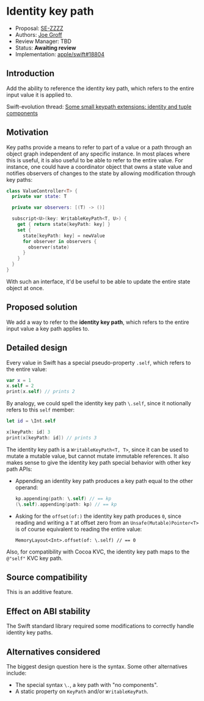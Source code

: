 # Identity key path

* Proposal: [SE-ZZZZ](ZZZZ-identity-keypath.md)
* Authors: [Joe Groff](https://github.com/jckarter)
* Review Manager: TBD
* Status: **Awaiting review**
* Implementation: [apple/swift#18804](https://github.com/apple/swift/pull/18804)

## Introduction

Add the ability to reference the identity key path, which refers to the entire
input value it is applied to.

Swift-evolution thread: [Some small keypath extensions: identity and tuple components](https://forums.swift.org/t/some-small-keypath-extensions-identity-and-tuple-components/13729)

## Motivation

Key paths provide a means to refer to part of a value or a path through an
object graph independent of any specific instance. In most places where this
is useful, it is also useful to be able to refer to the entire value.
For instance, one could have a coordinator object that owns a state value and
notifies observers of changes to the state by allowing modification through
key paths:

```swift
class ValueController<T> {
  private var state: T

  private var observers: [(T) -> ()]

  subscript<U>(key: WritableKeyPath<T, U>) {
    get { return state[keyPath: key] }
    set {
      state[keyPath: key] = newValue
      for observer in observers {
        observer(state)
      }
    }
  }
}
```

With such an interface, it'd be useful to be able to update the entire state
object at once.

## Proposed solution

We add a way to refer to the **identity key path**, which refers to the entire
input value a key path applies to.

## Detailed design

Every value in Swift has a special pseudo-property `.self`, which refers to
the entire value:

```swift
var x = 1
x.self = 2
print(x.self) // prints 2
```

By analogy, we could spell the identity key path `\.self`, since it notionally
refers to this `self` member:

```swift
let id = \Int.self

x[keyPath: id] 3
print(x[keyPath: id]) // prints 3
```

The identity key path is a `WritableKeyPath<T, T>`, since it can be used to
mutate a mutable value, but cannot mutate immutable references. It also
makes sense to give the identity key path special behavior with other
key path APIs:

- Appending an identity key path produces a key path equal to the other
  operand:

    ```swift
    kp.appending(path: \.self) // == kp
    (\.self).appending(path: kp) // == kp
    ```

- Asking for the `offset(of:)` the identity key path produces `0`, since
  reading and writing a `T` at offset zero from an `Unsafe(Mutable)Pointer<T>`
  is of course equivalent to reading the entire value:

    ```
    MemoryLayout<Int>.offset(of: \.self) // == 0
    ```

Also, for compatibility with Cocoa KVC, the identity key path maps to the
`@"self"` KVC key path.

## Source compatibility

This is an additive feature.

## Effect on ABI stability

The Swift standard library required some modifications to correctly handle
identity key paths.

## Alternatives considered

The biggest design question here is the syntax. Some other alternatives
include:

- The special syntax `\.`, a key path with "no components".
- A static property on `KeyPath` and/or `WritableKeyPath`.

